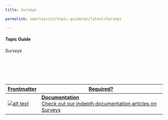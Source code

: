 ```yaml
---
title: Surveys

permalink: smartassist/topic-guide/en/latest/Surveys     

---
```

#### Topic Guide
###### Surveys

<br>
<br>
<br>

<a class="doc-link" target="_blank" href="https://docs.kore.ai/smartassist/surveys/surveys/">

| Frontmatter | Required? |
|-------------|-------------|
| ![alt text](images/docIcon.svg "Title") | **Documentation**  <br /> Check out our indepth documentation articles on Surveys | 


</a>